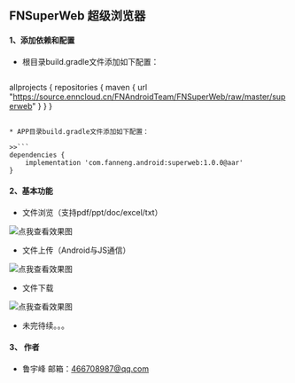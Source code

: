 ## FNSuperWeb 超级浏览器
#### 1、添加依赖和配置
* 根目录build.gradle文件添加如下配置：

>>```
allprojects {
    repositories {
        maven { url "https://source.enncloud.cn/FNAndroidTeam/FNSuperWeb/raw/master/superweb" }
    }
}
```

* APP目录build.gradle文件添加如下配置：

>>```
dependencies {
    implementation 'com.fanneng.android:superweb:1.0.0@aar'
}
```

#### 2、基本功能
* 文件浏览（支持pdf/ppt/doc/excel/txt）

![点我查看效果图](http://source.enncloud.cn/FNAndroidTeam/FNSuperWeb/src/master/file_open.gif)

* 文件上传（Android与JS通信）

![点我查看效果图](https://source.enncloud.cn/FNAndroidTeam/FNSuperWeb/src/master/file_upload.gif)

* 文件下载

![点我查看效果图](https://source.enncloud.cn/FNAndroidTeam/FNSuperWeb/src/master/file_downloader.gif)

* 未完待续。。。


#### 3、 作者
* 鲁宇峰   邮箱：466708987@qq.com
